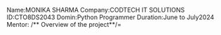 Name:MONIKA SHARMA
Company:CODTECH IT SOLUTIONS
ID:CTO8DS2043
Domin:Python Programmer
Duration:June to July2024
Mentor:
/** Overview of the project**/=
